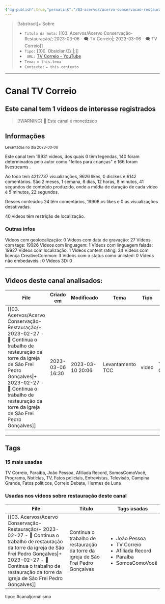 ```yaml
---
{"dg-publish":true,"permalink":"/03-acervos/acervo-conservacao-restauracao/2023-03-06-tv-correio/","tags":["🧠️/📥️/🗨️/🟩️"]}
---
```


>[!abstract]+ Sobre
>- `Titulo da nota:`  [[03. Acervos/Acervo Conservação-Restauração/; 2023-03-06 - 🗨️ TV Correio\|; 2023-03-06 - 🗨️ TV Correio]]
>- `Tipo:`  [[00. Obsidian/Z/;\|;]]
>- ` URL:`  [TV Correio - YouTube](http://www.youtube.com/@TVCorreioOficial)
>- `Tema:`  `= this.tema`
>- ` Contexto: ` `= this.contexto`
***

# Canal TV Correio
## Este canal tem 1 vídeos de interesse registrados
>[!WARNING] 💸 Este canal é monetizado

## Informações
<small> Levantadas no dia 2023-03-06 </small>


Este canal tem 19931 videos, dos quais 0 têm legendas, 140 foram determinados pelo autor como "feitos para crianças" e 166 foram livestreams .

Ao todo tem 4212737 visualizações, 9626 likes, 0 dislikes e 6142 comentários.
São 2 meses, 1 semana, 6 dias, 12 horas, 8 minutos, 41 segundos de conteúdo produzido, onde a média de duração de cada video é 5 minutos, 22 segundos.

Desses conteúdos 24 têm comentários, 19908 os likes e 0 as visualizações desativadas.

40 videos têm restrição de localização.

### Outras infos

Vídeos com geolocalização: 0
Vídeos com data de gravação: 27
Vídeos com tags: 19926
Vídeos com linguagem: 1
Vídeos com linguagem falada: 19927
Vídeos com localização: 1
Vídeos content rating: 34
Vídeos com licença CreativeCommon: 3
Vídeos com o status como unlisted: 0
Vídeos não embedaveis : 0
Vídeos 3D: 0

***
## Videos deste canal analisados:
| File                                                                                                                                                                                                                                                               | Criado em        | Modificado       | Tema             | Tipo  | Canal      |
| ------------------------------------------------------------------------------------------------------------------------------------------------------------------------------------------------------------------------------------------------------------------ | ---------------- | ---------------- | ---------------- | ----- | ---------- |
| [[03. Acervos/Acervo Conservação-Restauração/+ 2023-02-27   -  🎥️ Continua o trabalho de restauração da torre da igreja de São Frei Pedro Gonçalves\|+ 2023-02-27   -  🎥️ Continua o trabalho de restauração da torre da igreja de São Frei Pedro Gonçalves]] | 2023-03-06 16:30 | 2023-03-10 20:06 | Levantamento TCC | video | TV Correio |

***

## Tags
### 15 mais usadas

TV Correio, Paraíba, João Pessoa, Afiliada Record, SomosComoVocê, Programa, Notícias, TV, Fatos policiais, Entrevistas, Televisão, Campina Grande, Fatos políticos, Correio Debate, Hermes de Luna

### Usadas nos vídeos sobre restauração deste canal
| File                                                                                                                                                                                                                                                               | Titulo                                                                            | Tags usadas                                                                                                    |
| ------------------------------------------------------------------------------------------------------------------------------------------------------------------------------------------------------------------------------------------------------------------ | --------------------------------------------------------------------------------- | -------------------------------------------------------------------------------------------------------------- |
| [[03. Acervos/Acervo Conservação-Restauração/+ 2023-02-27   -  🎥️ Continua o trabalho de restauração da torre da igreja de São Frei Pedro Gonçalves\|+ 2023-02-27   -  🎥️ Continua o trabalho de restauração da torre da igreja de São Frei Pedro Gonçalves]] | Continua o trabalho de restauração da torre da igreja de São Frei Pedro Gonçalves | <ul><li>João Pessoa</li><li>TV Correio</li><li>Afiliada Record</li><li>Paraíba</li><li>SomosComoVocê</li></ul> |



tipo:: #canaljornalismo